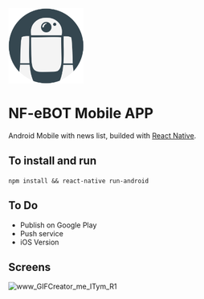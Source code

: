 <img height="150px" src="https://github.com/NF-eBOT/mobile/blob/master/android/app/src/main/res/mipmap-xxhdpi/ic_launcher.png" />

# NF-eBOT Mobile APP
Android Mobile with news list, builded with [React Native](https://facebook.github.io/react-native/).

## To install and run
`npm install && react-native run-android`


## To Do
* Publish on Google Play
* Push service
* iOS Version

## Screens
<img src="https://image.ibb.co/gFQLWF/www_GIFCreator_me_ITym_R1.gif" alt="www_GIFCreator_me_ITym_R1" height="600px" />
